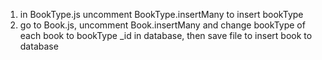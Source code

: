 1. in BookType.js uncomment BookType.insertMany to insert bookType
2. go to Book.js, uncomment Book.insertMany and change bookType of each book to bookType _id in database, then save file to insert book to database
